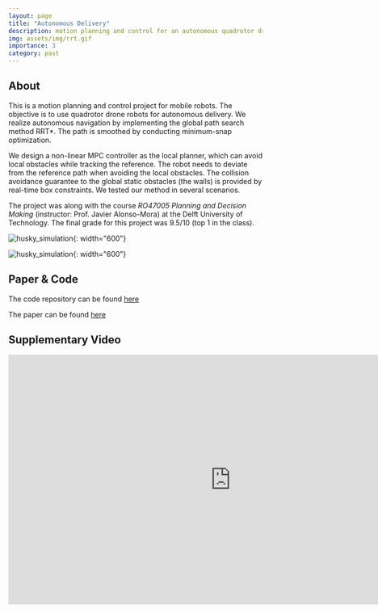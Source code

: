 ```yaml
---
layout: page
title: "Autonomous Delivery"
description: motion planning and control for an autonomous quadrotor drone
img: assets/img/rrt.gif
importance: 3
category: past
---
```


## About

This is a motion planning and control project for mobile robots. The objective is to use quadrotor drone robots for autonomous delivery. We realize autonomous navigation by implementing the global path search method RRT*. The path is smoothed by conducting minimum-snap optimization. 

We design a non-linear MPC controller as the local planner, which can avoid local obstacles while tracking the reference. The robot needs to deviate from the reference path when avoiding the local obstacles. The collision avoidance guarantee to the global static obstacles (the walls) is provided by real-time box constraints. We tested our method in several scenarios.

The project was along with the course *RO47005 Planning and Decision Making* (instructor: Prof. Javier Alonso-Mora) at the Delft University of Technology. The final grade for this project was 9.5/10 (top 1 in the class).

![husky_simulation](/assets/img/rrt.gif){: width="600"}

![husky_simulation](/assets/img/pdm.gif){: width="600"}

## Paper & Code

<!-- TODO: cool responsive image -->

The code repository can be found [here](https://github.com/xinjie-liu/PlanningDecisionMaking)

The paper can be found [here](https://www.researchgate.net/publication/358573208_Planning_Algorithm_for_a_Quadrotor_Drone)

## Supplementary Video

<iframe width="880" height="495" src="https://www.youtube.com/embed/opqHCWvAOwY" title="YouTube video player" frameborder="0" allow="accelerometer; autoplay; clipboard-write; encrypted-media; gyroscope; picture-in-picture" allowfullscreen></iframe>
